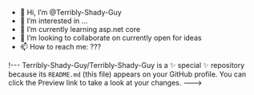 - 👋 Hi, I’m @Terribly-Shady-Guy
- 👀 I’m interested in ...
- 🌱 I’m currently learning asp.net core
- 💞️ I’m looking to collaborate on currently open for ideas
- 📫 How to reach me: ???

!---
Terribly-Shady-Guy/Terribly-Shady-Guy is a ✨ special ✨ repository because its `README.md` (this file) appears on your GitHub profile.
You can click the Preview link to take a look at your changes.
--->
